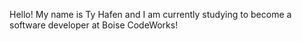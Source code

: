 Hello!
 My name is Ty Hafen and I am currently studying to become a software developer at Boise CodeWorks! 
